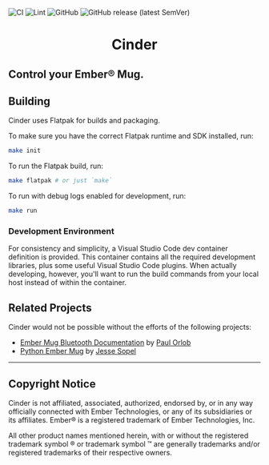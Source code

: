 ![CI](https://github.com/avojak/cinder/workflows/CI/badge.svg)
![Lint](https://github.com/avojak/cinder/workflows/Lint/badge.svg)
![GitHub](https://img.shields.io/github/license/avojak/cinder.svg?color=blue)
![GitHub release (latest SemVer)](https://img.shields.io/github/v/release/avojak/cinder?sort=semver)

<p align="center">
  <!-- <img src="data/assets/cinder.svg" alt="Icon" /> -->
</p>
<h1 align="center">Cinder</h1>
<p align="center">
  <!-- <a href='https://flathub.org/apps/details/com.avojak.cinder'><img width='155' alt='Download on Flathub' src='https://flathub.org/assets/badges/flathub-badge-en.png'/></a> -->
</p>

## Control your Ember® Mug.

## Building

Cinder uses Flatpak for builds and packaging.

To make sure you have the correct Flatpak runtime and SDK installed, run:

```bash
make init
```

To run the Flatpak build, run:

```bash
make flatpak # or just `make`
```

To run with debug logs enabled for development, run:

```bash
make run
```

### Development Environment

For consistency and simplicity, a Visual Studio Code dev container definition is provided. This container contains all the required development libraries, plus some useful Visual Studio Code plugins. When actually developing, however, you'll want to run the build commands from your local host instead of within the container.

## Related Projects

Cinder would not be possible without the efforts of the following projects:

- [Ember Mug Bluetooth Documentation](https://github.com/orlopau/ember-mug) by [Paul Orlob](https://github.com/orlopau)
- [Python Ember Mug](https://github.com/sopelj/python-ember-mug) by [Jesse Sopel](https://github.com/sopelj)
---

## Copyright Notice

Cinder is not affiliated, associated, authorized, endorsed by, or in any way officially connected with Ember Technologies, or any of its subsidiaries or its affiliates. Ember&reg; is a registered trademark of Ember Technologies, Inc.

All other product names mentioned herein, with or without the registered trademark symbol &reg; or trademark symbol &trade; are generally trademarks and/or registered trademarks of their respective owners.

